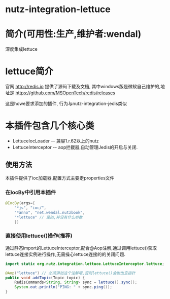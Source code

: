 nutz-integration-lettuce
==================================

简介(可用性:生产,维护者:wendal)
==================================

深度集成lettuce

lettuce简介
==================================

官网 http://redis.io 提供了源码下载及文档, 其中windows版是微软自己维护的,地址是 https://github.com/MSOpenTech/redis/releases

这是howe要求添加的插件, 行为与nutz-integration-jedis类似

本插件包含几个核心类
==================================

* LettuceIocLoader -- 兼容1.r.62以上的nutz
* LettuceInterceptor -- aop拦截器,自动管理Jedis的开启与关闭.

使用方法
-------------------------

本插件提供了ioc加载器,配置方式主要走properties文件

### 在IocBy中引用本插件

```java
@IocBy(args={
	"*js", "ioc/",
	"*anno", "net.wendal.nutzbook",
	"*lettuce" // 是的,并没有什么参数
	})
```


### 直接使用lettuce()操作(推荐)

通过静态import的LettuceInterceptor,配合@Aop注解,通过调用lettuce()获取lettuce连接实例进行操作,无需操心lettuce连接的的关闭问题.


```java
import static org.nutz.integration.lettuce.LettuceInterceptor.lettuce;

@Aop("lettuce") // 必须添加这个注解哦,否则lettuce()会抛出空指针
public void addTopic(Topic topic) {
	RedisCommands<String, String> sync = lettuce().sync();
	System.out.println("PING: " + sync.ping());
}
```
